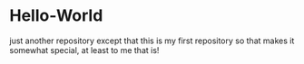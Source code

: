 # Hello-World
just another repository 
except that this is my first repository so that makes it somewhat special, at least to me that is!
